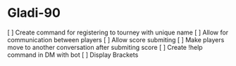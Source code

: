 # Gladi-90

[ ] Create command for registering to tourney with unique name
[ ] Allow for communication between players
[ ] Allow score submiting
[ ] Make players move to another conversation after submiting score
[ ] Create !help command in DM with bot
[ ] Display Brackets

